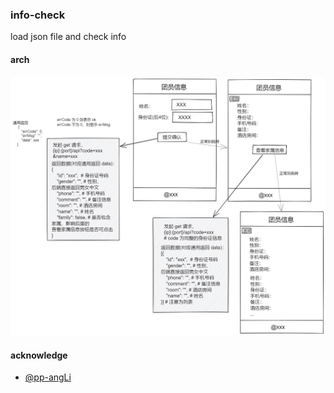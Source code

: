 ### info-check

load json file and check info

#### arch

![](./arch.jpg)
#### acknowledge

- [@pp-angLi](https://github.com/pp-angLi)